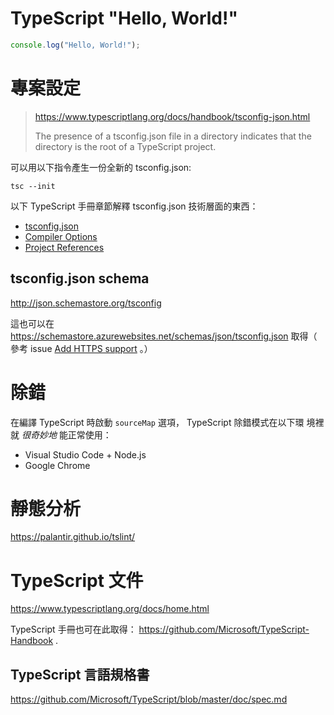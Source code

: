 # TypeScript "Hello, World!"

```TypeScript
console.log("Hello, World!");
```


# 專案設定

> https://www.typescriptlang.org/docs/handbook/tsconfig-json.html
>
> The presence of a tsconfig.json file in a directory indicates that the
> directory is the root of a TypeScript project.

可以用以下指令產生一份全新的 tsconfig.json:

```
tsc --init
```

以下 TypeScript 手冊章節解釋 tsconfig.json  技術層面的東西：

* [tsconfig.json](https://www.typescriptlang.org/docs/handbook/tsconfig-json.html)
* [Compiler Options](https://www.typescriptlang.org/docs/handbook/compiler-options.html)
* [Project References](https://www.typescriptlang.org/docs/handbook/project-references.html)


## tsconfig.json schema

http://json.schemastore.org/tsconfig

這也可以在
https://schemastore.azurewebsites.net/schemas/json/tsconfig.json  取得（
參考 issue
[Add HTTPS support](https://github.com/SchemaStore/schemastore/issues/12) 
。）


# 除錯

在編譯 TypeScript 時啟動 `sourceMap`  選項， TypeScript 除錯模式在以下環
境裡就 *很奇妙地* 能正常使用：

* Visual Studio Code + Node.js
* Google Chrome


# 靜態分析

https://palantir.github.io/tslint/


# TypeScript  文件

https://www.typescriptlang.org/docs/home.html

TypeScript  手冊也可在此取得： 
https://github.com/Microsoft/TypeScript-Handbook .


## TypeScript 言語規格書

https://github.com/Microsoft/TypeScript/blob/master/doc/spec.md
